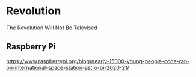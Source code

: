 # Revolution

The Revolution Will Not Be Televised

## Raspberry Pi

https://www.raspberrypi.org/blog/nearly-15000-young-people-code-ran-on-international-space-station-astro-pi-2020-21/
